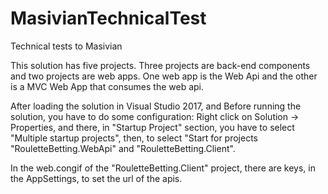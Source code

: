 # MasivianTechnicalTest
Technical tests to Masivian

This solution has five projects. Three projects are back-end components and two projects are web apps. 
One web app is the Web Api and the other is a MVC Web App that consumes the web api.

After loading the solution in Visual Studio 2017, and Before running the solution, you have to do some configuration:
Right click on Solution -> Properties, and there, in "Startup Project" section, you have to select 
"Multiple startup projects", then, to select "Start for projects "RouletteBetting.WebApi" and "RouletteBetting.Client".

In the web.congif of the "RouletteBetting.Client" project, there are keys, in the AppSettings, to set the url of the apis.
